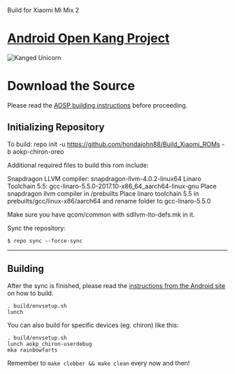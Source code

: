 Build for Xiaomi Mi Mix 2

[Android Open Kang Project](http://aokp.co)
====================================

![Kanged Unicorn](http://aokp.co/images/cms-images/106.png)

Download the Source
===================

Please read the [AOSP building instructions](http://source.android.com/source/index.html) before proceeding.

Initializing Repository
-----------------------

To build: repo init -u https://github.com/hondajohn88/Build_Xiaomi_ROMs -b aokp-chiron-oreo

Additional required files to build this rom include:

Snapdragon LLVM compiler: snapdragon-llvm-4.0.2-linux64
Linaro Toolchain 5.5: gcc-linaro-5.5.0-2017.10-x86_64_aarch64-linux-gnu
Place snapdragon llvm compiler in /prebuilts Place linaro toolchain 5.5 in prebuilts/gcc/linux-x86/aarch64 and rename folder to gcc-linaro-5.5.0

Make sure you have qcom/common with sdllvm-lto-defs.mk in it.

Sync the repository:

    $ repo sync --force-sync

***

Building
--------

After the sync is finished, please read the [instructions from the Android site](http://s.android.com/source/building.html) on how to build.

    . build/envsetup.sh
    lunch

You can also build for specific devices (eg. chiron) like this:

    . build/envsetup.sh
    lunch aokp_chiron-userdebug
    mka rainbowfarts

Remember to `make clobber && make clean` every now and then!
